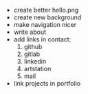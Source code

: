  - create better hello.png
 - create new background
 - make navigation nicer
 - write about 
 - add links in contact:
    1. github
    2. gitlab
    3. linkedin
    4. artstation
    5. mail
 - link projects in portfolio